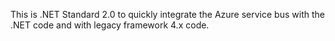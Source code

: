 This is .NET Standard 2.0 to quickly integrate the Azure service bus with the .NET code and with legacy framework 4.x code.

